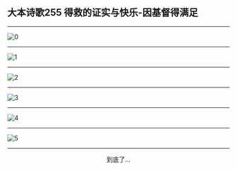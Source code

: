 
## 大本诗歌255 得救的证实与快乐-因基督得满足
        
<div id="aplayer0"></div>

---

<img alt="0" data-original="/data/d0254/0.png">

---

<img alt="1" data-original="/data/d0254/1.png">

---

<img alt="2" data-original="/data/d0254/2.png">

---

<img alt="3" data-original="/data/d0254/3.png">

---

<img alt="4" data-original="/data/d0254/4.png">

---

<img alt="5" data-original="/data/d0254/5.png">

---

<p style="text-align: center">到底了...</p>

<script src="/js/dist-view.js"></script>

<script>
MAIN.id = 'd0254';
        
const ap0 = new APlayer({
    container: document.getElementById('aplayer0'),
    volume: 1,
    loop: 'none',
    preload: 'none',
    audio: [{
        name: '大本诗歌255.mp3',
        artist: '大本诗歌',
        url: 'https://res.wx.qq.com/voice/getvoice?mediaid=MzI0NTk3MDM5M18yMjQ3NDkwNzAw',
        cover: '/favicon'
    }]
});
</script>
